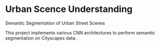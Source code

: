 # Urban Scence Understanding

Semantic Segmentation of Urban Street Scenes

This project implements various CNN architectures to perform semantic segmentation on Cityscapes data.
